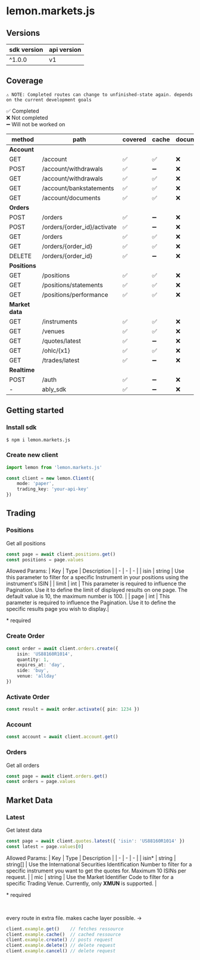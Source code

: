 # lemon.markets.js

## Versions
| sdk version | api version |
| - | - |
| ^1.0.0 | v1 |

## Coverage

`⚠ NOTE: Completed routes can change to unfinished-state again. depends on the current development goals` <br/>

✅ Completed <br/>
❌ Not completed <br/>
➖ Will not be worked on <br/>

| method | path | covered | cache | documentation | tests |
| - | - | - | - | - | - |
| <b>Account</b> | | | | | |
| GET | /account | ✅ | ✅ | ❌ | ✅ |
| POST | /account/withdrawals | ✅ | ➖ | ❌ | ✅ |
| GET | /account/withdrawals | ✅ | ✅ | ❌ | ✅ |
| GET | /account/bankstatements | ✅ | ✅ | ❌ | ✅ |
| GET | /account/documents | ✅ | ✅ | ❌ | ✅ |
| <b>Orders</b> | | | | | |
| POST | /orders | ✅ | ➖ | ❌ | ❌ |
| POST | /orders/{order_id}/activate | ✅ | ➖ | ❌ | ❌ |
| GET | /orders | ✅ | ✅ | ❌ | ❌ |
| GET | /orders/{order_id} | ✅ | ✅ | ❌ | ❌ |
| DELETE | /orders/{order_id} | ✅ | ➖ | ❌ | ❌ |
| <b>Positions</b> | | | | |
| GET | /positions | ✅ | ✅ | ❌ | ❌ |
| GET | /positions/statements | ✅ | ✅ | ❌ | ❌ |
| GET | /positions/performance | ✅ | ✅ | ❌ | ❌ |
| <b>Market data</b> | | | | |
| GET | /instruments | ✅ | ✅ | ❌ | ❌ |
| GET | /venues | ✅ | ✅ | ❌ | ❌ |
| GET | /quotes/latest | ✅ | ➖ | ❌ | ❌ |
| GET | /ohlc/{x1} | ✅ | ✅ | ❌ | ❌ |
| GET | /trades/latest | ✅ | ➖ | ❌ | ❌ |
| <b>Realtime</b> | | | | |
| POST | /auth | ✅ | ➖ | ❌ | ❌ |
| - | ably_sdk | ✅ |  ➖ | ❌ | ❌ |

## Getting started

### Install sdk
```sh
$ npm i lemon.markets.js
```

### Create new client
```ts
import lemon from 'lemon.markets.js'

const client = new lemon.Client({
    mode: 'paper',
    trading_key: 'your-api-key'
})
```

## Trading
### Positions
Get all positions
```ts
const page = await client.positions.get()
const positions = page.values
```

Allowed Params:
| Key | Type | Description |
| - | - | - |
| isin | string | Use this parameter to filter for a specific Instrument in your positions using the instrument's ISIN |
| limit | int | This parameter is required to influence the Pagination. Use it to define the limit of displayed results on one page. The default value is 10, the maximum number is 100. |
| page | int | This parameter is required to influence the Pagination. Use it to define the specific results page you wish to display.|

<span color='red'>* required</span>

### Create Order
```ts
const order = await client.orders.create({
    isin: 'US88160R1014',
    quantity: 1,
    expires_at: 'day',
    side: 'buy',
    venue: 'allday'
})
```

### Activate Order
```ts
const result = await order.activate({ pin: 1234 })
```

### Account
```ts
const account = await client.account.get()
```

### Orders
Get all orders
```ts
const page = await client.orders.get()
const orders = page.values
```

## Market Data

### Latest
Get latest data
```ts
const page = await client.quotes.latest({ 'isin': 'US88160R1014' })
const latest = page.values[0]
```

Allowed Params:
| Key | Type | Description |
| - | - | - |
| isin<span color='red'>*</span> | string \| string[] | Use the International Securities Identification Number to filter for a specific instrument you want to get the quotes for. Maximum 10 ISINs per request. |
| mic | string | Use the Market Identifier Code to filter for a specific Trading Venue. Currently, only <b>XMUN</b> is supported. |

<span color='red'>* required</span>

<br/>

every route in extra file. makes cache layer possible. ->
```js
client.example.get()    // fetches ressource
client.example.cache()  // cached ressource
client.example.create() // posts request
client.example.delete() // delete request
client.example.cancel() // delete request
```
